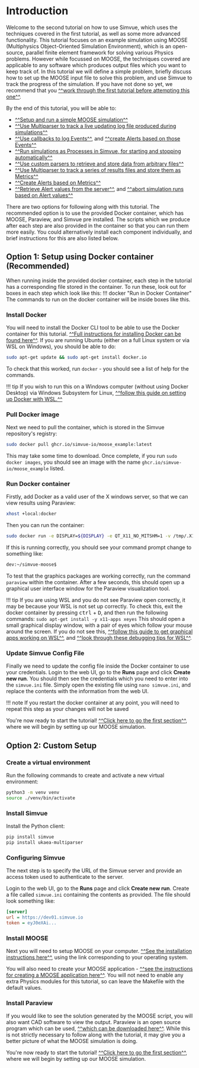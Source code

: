 # Introduction  
Welcome to the second tutorial on how to use Simvue, which uses the techniques covered in the first tutorial, as well as some more advanced functionality. This tutorial focuses on an example simulation using MOOSE (Multiphysics Object-Oriented Simulation Environment), which is an open-source, parallel finite element framework for solving various Physics problems. However while focussed on MOOSE, the techniques covered are applicable to any software which produces output files which you want to keep track of. In this tutorial we will define a simple problem, briefly discuss how to set up the MOOSE input file to solve this problem, and use Simvue to track the progress of the simulation. If you have not done so yet, we recommend that you [^^work through the first tutorial before attempting this one^^](/tutorial_basic/introduction).

By the end of this tutorial, you will be able to:

- [^^Setup and run a simple MOOSE simulation^^](/tutorial_advanced/defining-the-problem#creating-the-moose-input-file)
- [^^Use Multiparser to track a live updating log file produced during simulations^^](/tutorial_advanced/tracking-the-log/#initializing-the-file-monitor)
- [^^Use callbacks to log Events^^](/tutorial_advanced/tracking-the-log#adding-a-callback-function), and [^^create Alerts based on those Events^^](/tutorial_advanced/tracking-the-log#adding-alerts)
- [^^Run simulations as Processes in Simvue, for starting and stopping automatically^^](/tutorial_advanced/tracking-the-log#creating-simvue-processes)
- [^^Use custom parsers to retrieve and store data from arbitrary files^^](/tutorial_advanced/tracking-the-log#creating-a-custom-parser)
- [^^Use Multiparser to track a series of results files and store them as Metrics^^](/tutorial_advanced/tracking-results#parsing-values-and-adding-metrics)
- [^^Create Alerts based on Metrics^^](/tutorial_advanced/tracking-results#adding-alerts)
- [^^Retrieve Alert values from the server^^](/tutorial_advanced/tracking-results#monitoring-alerts-using-the-client), and [^^abort simulation runs based on Alert values^^](/tutorial_advanced/tracking-results#using-firing-alerts-to-terminate-a-run)

There are two options for following along with this tutorial. The recommended option is to use the provided Docker container, which has MOOSE, Paraview, and Simvue pre installed. The scripts which we produce after each step are also provided in the container so that you can run them more easily. You could alternatively install each component individually, and brief instructions for this are also listed below.

## Option 1: Setup using Docker container **(Recommended)**
When running inside the provided docker container, each step in the tutorial has a corresponding file stored in the container. To run these, look out for boxes in each step which look like this:
!!! docker "Run in Docker Container"
    The commands to run on the docker container will be inside boxes like this.

### Install Docker
You will need to install the Docker CLI tool to be able to use the Docker container for this tutorial. [^^Full instructions for installing Docker can be found here^^](https://docs.docker.com/engine/install/). If you are running Ubuntu (either on a full Linux system or via WSL on Windows), you should be able to do:
```sh
sudo apt-get update && sudo apt-get install docker.io
```
To check that this worked, run `docker` - you should see a list of help for the commands.

!!! tip
    If you wish to run this on a Windows computer (without using Docker Desktop) via Windows Subsystem for Linux, [^^follow this guide on setting up Docker with WSL.^^](https://dev.to/bowmanjd/install-docker-on-windows-wsl-without-docker-desktop-34m9)

### Pull Docker image
Next we need to pull the container, which is stored in the Simvue repository's registry:
```sh
sudo docker pull ghcr.io/simvue-io/moose_example:latest
```
This may take some time to download. Once complete, if you run `sudo docker images`, you should see an image with the name `ghcr.io/simvue-io/moose_example` listed.

### Run Docker container
Firstly, add Docker as a valid user of the X windows server, so that we can view results using Paraview:
```sh
xhost +local:docker
```
Then you can run the container:
```sh
sudo docker run -e DISPLAY=${DISPLAY} -e QT_X11_NO_MITSHM=1 -v /tmp/.X11-unix:/tmp/.X11-unix -it ghcr.io/simvue-io/moose_example:latest
```
If this is running correctly, you should see your command prompt change to something like:
```sh
dev:~/simvue-moose$
```
To test that the graphics packages are working correctly, run the command `paraview` within the container. After a few seconds, this should open up a graphical user interface window for the Paraview visualization tool.

!!! tip
    If you are using WSL and you do not see Paraview open correctly, it may be because your WSL is not set up correctly. To check this, exit the docker container by pressing <kbd>ctrl</kbd> + <kbd>D</kbd>, and then run the following commands:
    ```
    sudo apt-get install -y x11-apps
    xeyes
    ```
    This should open a small graphical display window, with a pair of eyes which follow your mouse around the screen. If you do not see this, [^^follow this guide to get graphical apps working on WSL^^](https://learn.microsoft.com/en-us/windows/wsl/tutorials/gui-apps), and [^^look through these debugging tips for WSL^^](https://github.com/microsoft/wslg/wiki/Diagnosing-%22cannot-open-display%22-type-issues-with-WSLg).

### Update Simvue Config File
Finally we need to update the config file inside the Docker container to use your credentials. Login to the web UI, go to the **Runs** page and click **Create new run**. You should then see the credentials which you need to enter into the `simvue.ini` file. Simply open the existing file using `nano simvue.ini`, and replace the contents with the information from the web UI.

!!! note
    If you restart the docker container at any point, you will need to repeat this step as your changes will not be saved


You're now ready to start the tutorial! [^^Click here to go the first section^^](/tutorial_advanced/defining-the-problem), where we will begin by setting up our MOOSE simulation.
## Option 2: Custom Setup
### Create a virtual environment

Run the following commands to create and activate a new virtual environment:
```sh
python3 -m venv venv
source ./venv/bin/activate
```

### Install Simvue

Install the Python client:
```sh
pip install simvue
pip install ukaea-multiparser
```

### Configuring Simvue

The next step is to specify the URL of the Simvue server and provide an access token used to authenticate to the server.

Login to the web UI, go to the **Runs** page and click **Create new run**. Create a file called `simvue.ini` containing the contents as provided.
The file should look something like:
```ini
[server]
url = https://dev01.simvue.io
token = eyJ0eXAi...
```

### Install MOOSE
Next you will need to setup MOOSE on your computer. [^^See the installation instructions here^^](https://mooseframework.inl.gov/getting_started/installation/index.html), using the link corresponding to your operating system. 

You will also need to create your MOOSE application - [^^see the instructions for creating a MOOSE application here^^](https://mooseframework.inl.gov/getting_started/new_users.html). You will not need to enable any extra Physics modules for this tutorial, so can leave the Makefile with the default values.

### Install Paraview
If you would like to see the solution generated by the MOOSE script, you will also want CAD software to view the output. Paraview is an open source program which can be used, [^^which can be downloaded here^^](https://www.paraview.org/download/). While this is not strictly necessary to follow along with the tutorial, it may give you a better picture of what the MOOSE simulation is doing.

You're now ready to start the tutorial! [^^Click here to go the first section^^](/tutorial_advanced/defining-the-problem), where we will begin by setting up our MOOSE simulation.